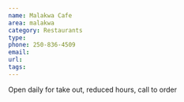 ```yaml
---
name: Malakwa Cafe
area: malakwa
category: Restaurants
type:
phone: 250-836-4509
email:
url:
tags:
---
```


Open daily for take out, reduced hours, call to order
